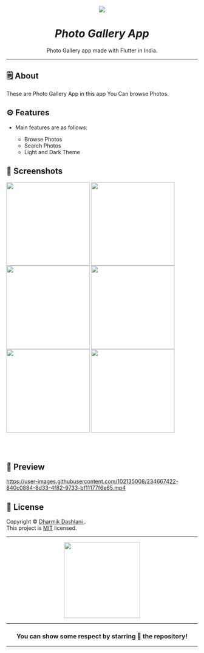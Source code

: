 <div align="center">

<img src="https://user-images.githubusercontent.com/102135008/234664100-bcf2f216-be43-4bbd-b084-50d46a1f998e.png">


# *Photo Gallery App*
Photo Gallery app made with Flutter in India.

---

</div>

## 🗒 About

These are Photo Gallery App in this app You Can browse Photos. 

## ⚙ Features

- Main features are as follows:

    - Browse Photos
    - Search Photos
    - Light and Dark Theme
   
## 📲 Screenshots


<img align="left" src="https://user-images.githubusercontent.com/102135008/234661598-b8e3d195-62fa-4d21-b032-de088da0895f.jpg" width="220px">

<img align="left" src="https://user-images.githubusercontent.com/102135008/234660362-b5e93ddc-e888-4875-ae4b-1900a7cb07f9.jpg" width="220px">

<img align="left" src="https://user-images.githubusercontent.com/102135008/234660368-e96c3757-8eee-46fb-b197-7944d918090b.jpg" width="220px">

<img  src="https://user-images.githubusercontent.com/102135008/234660372-d25c0c69-da24-4737-92f6-67e2679bec8e.jpg" width="220px">

<img  align="left" src="https://user-images.githubusercontent.com/102135008/234660376-40c2dfab-61fb-4bc8-9c3f-68d5f02d9987.jpg" width="220px">

<img  src="https://user-images.githubusercontent.com/102135008/234660378-90b4a1d4-6eed-4b73-98a8-9f50d77972df.jpg" width="220px">


<br><br>

## 📲 Preview

https://user-images.githubusercontent.com/102135008/234667422-840c0884-8d33-4f82-9733-bf11177f6e65.mp4



## 📝 License

Copyright © [Dharmik Dashlani ](https://github.com/dharmikdashlani). <br>
This project is [MIT](License.md) licensed.

---
<div align="center">


<img src="https://user-images.githubusercontent.com/102135008/234667927-addbf44d-f20a-4124-af68-8864ed0ca6b0.png" width="200px" height="200px">
  
---
### You can show some respect by starring 🌟 the repository!
---

</div>
